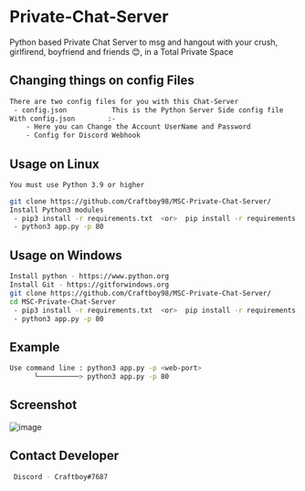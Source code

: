 # Private-Chat-Server
Python based Private Chat Server to msg and hangout with your crush, girlfirend, boyfriend and friends 😊, in a Total Private Space

## Changing things on config Files
```sh
There are two config files for you with this Chat-Server
 - config.json           This is the Python Server Side config file
With config.json        :-
    - Here you can Change the Account UserName and Password
    - Config for Discord Webhook
```

## Usage on Linux
```sh
You must use Python 3.9 or higher

git clone https://github.com/Craftboy98/MSC-Private-Chat-Server/
Install Python3 modules
 - pip3 install -r requirements.txt  <or>  pip install -r requirements.txt
 - python3 app.py -p 80
```
## Usage on Windows
```sh
Install python - https://www.python.org
Install Git - https://gitforwindows.org
git clone https://github.com/Craftboy98/MSC-Private-Chat-Server/
cd MSC-Private-Chat-Server
 - pip3 install -r requirements.txt  <or>  pip install -r requirements.txt
 - python3 app.py -p 80
```

## Example
```sh
Use command line : python3 app.py -p <web-port>
      └──────────> python3 app.py -p 80
```

## Screenshot
![image](https://user-images.githubusercontent.com/64340067/173899486-f12378be-804e-4e2a-8431-052805c13d98.png)


## Contact Developer
```sh
 Discord - Craftboy#7687
```

